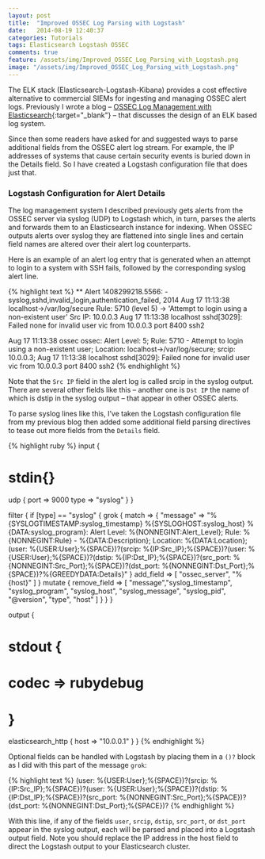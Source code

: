 ```yaml
---
layout: post
title:  "Improved OSSEC Log Parsing with Logstash"
date:   2014-08-19 12:40:37
categories: Tutorials
tags: Elasticsearch Logstash OSSEC
comments: true
feature: /assets/img/Improved_OSSEC_Log_Parsing_with_Logstash.png
image: "/assets/img/Improved_OSSEC_Log_Parsing_with_Logstash.png"
---
```

The ELK stack (Elasticsearch-Logstash-Kibana) provides a cost effective alternative to commercial SIEMs for ingesting and managing OSSEC alert logs. Previously I wrote a blog – [OSSEC Log Management with Elasticsearch](/ossec-log-management-with-elasticsearch){:target="_blank"} – that discusses the design of an ELK based log system.

Since then some readers have asked for and suggested ways to parse additional fields from the OSSEC alert log stream. For example, the IP addresses of systems that cause certain security events is buried down in the Details field. So I have created a Logstash configuration file that does just that.

<!--more-->

### Logstash Configuration for Alert Details

The log management system I described previously gets alerts from the OSSEC server via syslog (UDP) to Logstash which, in turn, parses the alerts and forwards them to an Elasticsearch instance for indexing. When OSSEC outputs alerts over syslog they are flattened into single lines and certain field names are altered over their alert log counterparts.

Here is an example of an alert log entry that is generated when an attempt to login to a system with SSH fails, followed by the corresponding syslog alert line.

{% highlight text %}
** Alert 1408299218.5566: - syslog,sshd,invalid_login,authentication_failed,
2014 Aug 17 11:13:38 localhost->/var/log/secure
Rule: 5710 (level 5) -> 'Attempt to login using a non-existent user'
Src IP: 10.0.0.3
Aug 17 11:13:38 localhost sshd[3029]: Failed none for invalid user vic from 10.0.0.3 port 8400 ssh2

Aug 17 11:13:38 ossec ossec: Alert Level: 5; Rule: 5710 - Attempt to login using a non-existent user; Location: localhost->/var/log/secure; srcip: 10.0.0.3; Aug 17 11:13:38 localhost sshd[3029]: Failed none for invalid user vic from 10.0.0.3 port 8400 ssh2
{% endhighlight %}

Note that the `Src IP` field in the alert log is called srcip in the syslog output. There are several other fields like this – another one is `Dst IP` the name of which is dstip in the syslog output – that appear in other OSSEC alerts.

To parse syslog lines like this, I’ve taken the Logstash configuration file from my previous blog then added some additional field parsing directives to tease out more fields from the `Details` field.

{% highlight ruby %}
input {
# stdin{}
  udp {
     port => 9000
     type => "syslog"
  }
}

filter {
  if [type] == "syslog" {
    grok {
      match => { "message" => "%{SYSLOGTIMESTAMP:syslog_timestamp} %{SYSLOGHOST:syslog_host} %{DATA:syslog_program}: Alert Level: %{NONNEGINT:Alert_Level}; Rule: %{NONNEGINT:Rule} - %{DATA:Description}; Location: %{DATA:Location}; (user: %{USER:User};%{SPACE})?(srcip: %{IP:Src_IP};%{SPACE})?(user: %{USER:User};%{SPACE})?(dstip: %{IP:Dst_IP};%{SPACE})?(src_port: %{NONNEGINT:Src_Port};%{SPACE})?(dst_port: %{NONNEGINT:Dst_Port};%{SPACE})?%{GREEDYDATA:Details}" }
      add_field => [ "ossec_server", "%{host}" ]
    }
    mutate {
      remove_field => [ "message","syslog_timestamp", "syslog_program", "syslog_host", "syslog_message", "syslog_pid", "@version", "type", "host" ]
    }
  }
}

output {
#   stdout {
#     codec => rubydebug
#   }
   elasticsearch_http {
     host => "10.0.0.1"
   }
}
{% endhighlight %}

Optional fields can be handled with Logstash by placing them in a `()?` block as I did with this part of the message `grok`:

{% highlight text %}
(user: %{USER:User};%{SPACE})?(srcip: %{IP:Src_IP};%{SPACE})?(user: %{USER:User};%{SPACE})?(dstip: %{IP:Dst_IP};%{SPACE})?(src_port: %{NONNEGINT:Src_Port};%{SPACE})?(dst_port: %{NONNEGINT:Dst_Port};%{SPACE})?
{% endhighlight %}

With this line, if any of the fields `user`, `srcip`, `dstip`, `src_port`, or `dst_port` appear in the syslog output, each will be parsed and placed into a Logstash output field. Note you should replace the IP address in the host field to direct the Logstash output to your Elasticsearch cluster.
